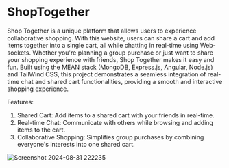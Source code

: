 # ShopTogether
Shop Together is a unique platform that allows users to experience collaborative shopping. With this website, users can share a cart and add items together into a single cart, all while chatting in real-time using Web-sockets. Whether you're planning a group purchase or just want to share your shopping experience with friends, Shop Together makes it easy and fun.
Built using the MEAN stack (MongoDB, Express.js, Angular, Node.js) and TailWind CSS, this project demonstrates a seamless integration of real-time chat and shared cart functionalities, providing a smooth and interactive shopping experience.

Features:
1) Shared Cart: Add items to a shared cart with your friends in real-time.
2) Real-time Chat: Communicate with others while browsing and adding items to the cart.
3) Collaborative Shopping: Simplifies group purchases by combining everyone's interests into one shared cart.



![Screenshot 2024-08-31 222235](https://github.com/user-attachments/assets/2b80d7b7-c35c-4ab3-ae29-6a063f50393c)
